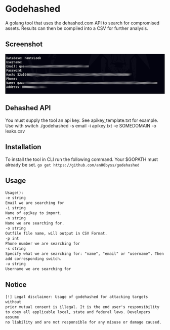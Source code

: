 
# Godehashed
A golang tool that uses the dehashed.com API to search for compromised assets. Results can then be compiled into a CSV for further analysis.

## Screenshot

![](screenshot.jpg)

## Dehashed API

You must supply the tool an api key. See apikey_template.txt for example.
Use with switch ./godehashed -s email -i apikey.txt -e SOMEDOMAIN -o leaks.csv

## Installation

To install the tool in CLI run the following command. Your $GOPATH must already be set.
```go get https://github.com/an00byss/godehashed```

## Usage

```
Usage():
-e string  
Email we are searching for  
-i string  
Name of apikey to import.  
-n string  
Name we are searching for.  
-o string  
Outfile file name, will output in CSV Format.  
-p int  
Phone number we are searching for  
-s string  
Specify what we are searching for: "name", "email" or "username". Then add corresponding switch.  
-u string  
Username we are searching for
```

## Notice

```
[!] Legal disclaimer: Usage of godehashed for attacking targets without
prior mutual consent is illegal. It is the end user's responsibility
to obey all applicable local, state and federal laws. Developers assume
no liability and are not responsible for any misuse or damage caused.
```


